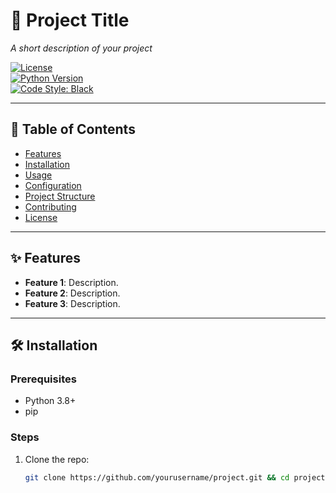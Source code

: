 # 🚀 Project Title  

*A short description of your project*  

[![License](https://img.shields.io/badge/license-MIT-blue)](LICENSE)  
[![Python Version](https://img.shields.io/badge/python-3.8+-green)](https://www.python.org/)  
[![Code Style: Black](https://img.shields.io/badge/code%20style-black-000000.svg)](https://github.com/psf/black)  

---

## 📌 Table of Contents  
- [Features](#-features)  
- [Installation](#-installation)  
- [Usage](#-usage)  
- [Configuration](#-configuration)  
- [Project Structure](#-project-structure)  
- [Contributing](#-contributing)  
- [License](#-license)  

---

## ✨ Features  
- **Feature 1**: Description.  
- **Feature 2**: Description.  
- **Feature 3**: Description.  

---

## 🛠️ Installation  

### Prerequisites  
- Python 3.8+  
- pip  

### Steps  
1. Clone the repo:  
   ```bash
   git clone https://github.com/yourusername/project.git && cd project
